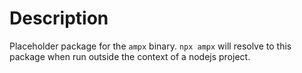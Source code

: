 # Description

Placeholder package for the `ampx` binary. `npx ampx` will resolve to this package when run outside the context of a nodejs project.
